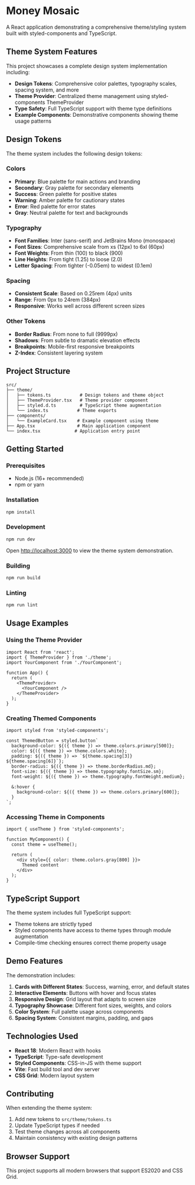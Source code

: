 # Money Mosaic

A React application demonstrating a comprehensive theme/styling system built with styled-components and TypeScript.

## Theme System Features

This project showcases a complete design system implementation including:

- **Design Tokens**: Comprehensive color palettes, typography scales, spacing system, and more
- **Theme Provider**: Centralized theme management using styled-components ThemeProvider
- **Type Safety**: Full TypeScript support with theme type definitions
- **Example Components**: Demonstrative components showing theme usage patterns

## Design Tokens

The theme system includes the following design tokens:

### Colors
- **Primary**: Blue palette for main actions and branding
- **Secondary**: Gray palette for secondary elements
- **Success**: Green palette for positive states
- **Warning**: Amber palette for cautionary states
- **Error**: Red palette for error states
- **Gray**: Neutral palette for text and backgrounds

### Typography
- **Font Families**: Inter (sans-serif) and JetBrains Mono (monospace)
- **Font Sizes**: Comprehensive scale from xs (12px) to 6xl (60px)
- **Font Weights**: From thin (100) to black (900)
- **Line Heights**: From tight (1.25) to loose (2.0)
- **Letter Spacing**: From tighter (-0.05em) to widest (0.1em)

### Spacing
- **Consistent Scale**: Based on 0.25rem (4px) units
- **Range**: From 0px to 24rem (384px)
- **Responsive**: Works well across different screen sizes

### Other Tokens
- **Border Radius**: From none to full (9999px)
- **Shadows**: From subtle to dramatic elevation effects
- **Breakpoints**: Mobile-first responsive breakpoints
- **Z-Index**: Consistent layering system

## Project Structure

```
src/
├── theme/
│   ├── tokens.ts           # Design tokens and theme object
│   ├── ThemeProvider.tsx   # Theme provider component
│   ├── styled.d.ts         # TypeScript theme augmentation
│   └── index.ts           # Theme exports
├── components/
│   └── ExampleCard.tsx    # Example component using theme
├── App.tsx                # Main application component
└── index.tsx             # Application entry point
```

## Getting Started

### Prerequisites
- Node.js (16+ recommended)
- npm or yarn

### Installation

```bash
npm install
```

### Development

```bash
npm run dev
```

Open [http://localhost:3000](http://localhost:3000) to view the theme system demonstration.

### Building

```bash
npm run build
```

### Linting

```bash
npm run lint
```

## Usage Examples

### Using the Theme Provider

```tsx
import React from 'react';
import { ThemeProvider } from './theme';
import YourComponent from './YourComponent';

function App() {
  return (
    <ThemeProvider>
      <YourComponent />
    </ThemeProvider>
  );
}
```

### Creating Themed Components

```tsx
import styled from 'styled-components';

const ThemedButton = styled.button`
  background-color: ${({ theme }) => theme.colors.primary[500]};
  color: ${({ theme }) => theme.colors.white};
  padding: ${({ theme }) => `${theme.spacing[3]} ${theme.spacing[6]}`};
  border-radius: ${({ theme }) => theme.borderRadius.md};
  font-size: ${({ theme }) => theme.typography.fontSize.sm};
  font-weight: ${({ theme }) => theme.typography.fontWeight.medium};
  
  &:hover {
    background-color: ${({ theme }) => theme.colors.primary[600]};
  }
`;
```

### Accessing Theme in Components

```tsx
import { useTheme } from 'styled-components';

function MyComponent() {
  const theme = useTheme();
  
  return (
    <div style={{ color: theme.colors.gray[800] }}>
      Themed content
    </div>
  );
}
```

## TypeScript Support

The theme system includes full TypeScript support:

- Theme tokens are strictly typed
- Styled components have access to theme types through module augmentation
- Compile-time checking ensures correct theme property usage

## Demo Features

The demonstration includes:

1. **Cards with Different States**: Success, warning, error, and default states
2. **Interactive Elements**: Buttons with hover and focus states
3. **Responsive Design**: Grid layout that adapts to screen size
4. **Typography Showcase**: Different font sizes, weights, and colors
5. **Color System**: Full palette usage across components
6. **Spacing System**: Consistent margins, padding, and gaps

## Technologies Used

- **React 18**: Modern React with hooks
- **TypeScript**: Type-safe development
- **Styled Components**: CSS-in-JS with theme support
- **Vite**: Fast build tool and dev server
- **CSS Grid**: Modern layout system

## Contributing

When extending the theme system:

1. Add new tokens to `src/theme/tokens.ts`
2. Update TypeScript types if needed
3. Test theme changes across all components
4. Maintain consistency with existing design patterns

## Browser Support

This project supports all modern browsers that support ES2020 and CSS Grid.